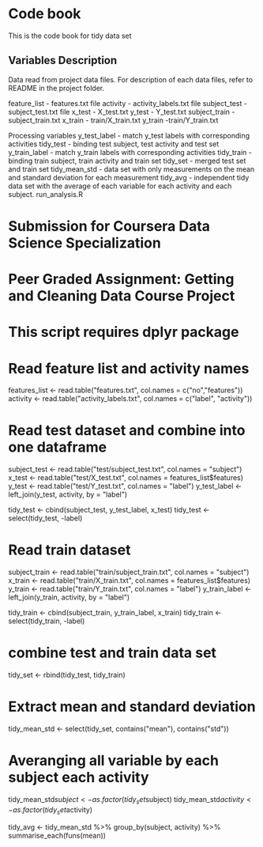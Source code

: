 # Code book
  This is the code book for tidy data set

## Variables Description
 Data read from project data files. For description of each data files, refer to README in the project folder.

feature_list - features.txt file
activity - activity_labels.txt file
subject_test - subject_test.txt file
x_test - X_test.txt
y_test - Y_test.txt
subject_train - subject_train.txt
x_train - train/X_train.txt
y_train -train/Y_train.txt

Processing variables
y_test_label - match y_test labels with corresponding activities
tidy_test - binding test subject, test activity and test set 
y_train_label - match y_train labels with corresponding activities
tidy_train - binding train subject, train activity and train set
tidy_set - merged test set and train set
tidy_mean_std - data set with only measurements on the mean and standard deviation for each measurement
tidy_avg - independent tidy data set with the average of each variable for each activity and each subject. 
run_analysis.R 

# Submission for Coursera Data Science Specialization  
# Peer Graded Assignment: Getting and Cleaning Data Course Project
# This script requires dplyr package

# Read feature list and activity names
features_list <- read.table("features.txt", col.names = c("no","features"))
activity <- read.table("activity_labels.txt", col.names = c("label", "activity"))


# Read test dataset and combine into one dataframe
subject_test <- read.table("test/subject_test.txt", col.names = "subject")
x_test <- read.table("test/X_test.txt", col.names = features_list$features)
y_test <- read.table("test/Y_test.txt", col.names = "label")
y_test_label <- left_join(y_test, activity, by = "label")

tidy_test <- cbind(subject_test, y_test_label, x_test)
tidy_test <- select(tidy_test, -label)


# Read train dataset
subject_train <- read.table("train/subject_train.txt", col.names = "subject")
x_train <- read.table("train/X_train.txt", col.names = features_list$features)
y_train <- read.table("train/Y_train.txt", col.names = "label")
y_train_label <- left_join(y_train, activity, by = "label")

tidy_train <- cbind(subject_train, y_train_label, x_train)
tidy_train <- select(tidy_train, -label)

# combine test and train data set
tidy_set <- rbind(tidy_test, tidy_train)

# Extract mean and standard deviation
tidy_mean_std <- select(tidy_set, contains("mean"), contains("std"))

# Averanging all variable by each subject each activity
tidy_mean_std$subject <- as.factor(tidy_set$subject)
tidy_mean_std$activity <- as.factor(tidy_set$activity)

tidy_avg <- tidy_mean_std %>%
  group_by(subject, activity) %>%
  summarise_each(funs(mean))